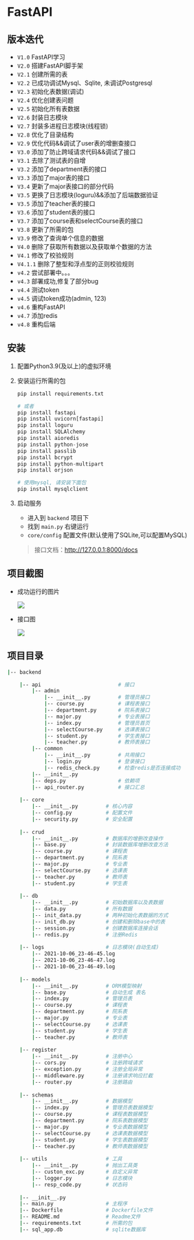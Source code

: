 # FastAPI

## 版本迭代

+ `V1.0` FastAPI学习
+ `V2.0` 搭建FastAPI脚手架
+ `V2.1` 创建所需的表
+ `V2.2` 已成功调试Mysql、Sqlite, 未调试Postgresql
+ `V2.3` 初始化表数据(调试)
+ `V2.4` 优化创建表问题
+ `V2.5` 初始化所有表数据
+ `V2.6` 封装日志模块
+ `V2.7` 封装多进程日志模块(线程锁)
+ `V2.8` 优化了目录结构
+ `V2.9` 优化代码&&调试了user表的增删查接口
+ `V3.0` 添加了防止跨域请求代码&&调试了接口
+ `V3.1` 去除了测试表的自增
+ `V3.2` 添加了department表的接口
+ `V3.3` 添加了major表的接口
+ `V3.4` 更新了major表接口的部分代码
+ `V3.5` 更换了日志模块(loguru)&&添加了后端数据验证
+ `V3.5` 添加了teacher表的接口
+ `V3.6` 添加了student表的接口
+ `V3.7` 添加了course表和selectCourse表的接口
+ `V3.8` 更新了所需的包
+ `V3.9` 修改了查询单个信息的数据
+ `V4.0` 删除了获取所有数据以及获取单个数据的方法
+ `V4.1` 修改了校验规则
+ `V4.1.1` 删除了整型和浮点型的正则校验规则
+ `v4.2` 尝试部署中。。。
+ `v4.3` 部署成功,修复了部分bug
+ `v4.4` 测试token
+ `v4.5` 调试token成功(admin, 123)
+ `v4.6` 重构FastAPI
+ `v4.7` 添加redis
+ `v4.8` 重构后端 

## 安装

1. 配置Python3.9(及以上)的虚拟环境

2. 安装运行所需的包

   ```python
   pip install requirements.txt
   
   # 或者
   pip install fastapi
   pip install uvicorn[fastapi]
   pip install loguru
   pip install SQLAlchemy
   pip install aioredis
   pip install python-jose
   pip install passlib
   pip install bcrypt
   pip install python-multipart
   pip install orjson
   
   # 使用mysql, 请安装下面包
   pip install mysqlclient
   ```


3. 启动服务

    + 进入到 `backend` 项目下
    + 找到 `main.py` 右键运行
    + `core/config` 配置文件(默认使用了SQLite,可以配置MySQL)

   > 接口文档：http://127.0.0.1:8000/docs

## 项目截图

+ 成功运行的图片

  ![](https://gitee.com/zxiaosi/image/raw/master/Project/Vue+FastAPI/image-20211021164103094.png)

+ 接口图

  ![](https://gitee.com/zxiaosi/image/raw/master/Project/Vue+FastAPI/backend-%E6%8E%A5%E5%8F%A3.png)

## 项目目录

```sh
|-- backend

    |-- api					        # 接口
        |-- admin
            |-- __init__.py       	# 管理员接口       	             	                  
            |-- course.py	        # 课程表接口
            |-- department.py	    # 院系表接口
            |-- major.py	        # 专业表接口
            |-- index.py	        # 管理员首页    
            |-- selectCourse.py	    # 选课表接口
            |-- student.py	        # 学生表接口
            |-- teacher.py	        # 教师表接口   
        |-- common                  
            |-- __init__.py       	# 共用接口 
            |-- login.py	        # 登录接口
            |-- redis_check.py	    # 检查redis是否连接成功
        |-- __init__.py	         
        |-- deps.py	                # 依赖项
        |-- api_router.py	       	# 接口汇总    
                         
	|-- core					
		|-- __init__.py			# 核心内容   
		|-- config.py			# 配置文件
		|-- security.py		    # 安全配置
		
	|-- crud
		|-- __init__.py			# 数据库的增删改查操作
		|-- base.py     		# 封装数据库增删改查方法
		|-- course.py	        # 课程表
		|-- department.py	    # 院系表
		|-- major.py		    # 专业表
		|-- selectCourse.py     # 选课表
		|-- teacher.py		    # 教师表
		|-- student.py		    # 学生表
		
 	|-- db					
 		|-- __init__.py			# 初始数据库以及表数据
		|-- data.py		        # 所有数据
    	|-- init_data.py		# 两种初始化表数据的方式
		|-- init_db.py			# 创建和删除base中的表
		|-- session.py			# 创建数据库连接会话
    	|-- redis.py		    # 注册Redis
    	
    |-- logs                    # 日志模块(自动生成)
        |-- 2021-10-06_23-46-45.log			    
        |-- 2021-10-06_23-46-47.log			    
        |-- 2021-10-06_23-46-49.log		
        	    
	|-- models                  
		|-- __init__.py			# ORM模型映射
		|-- base.py		        # 自动生成 表名
		|-- index.py			# 管理员表
		|-- course.py			# 课程表
		|-- department.py		# 院系表
		|-- major.py			# 专业表
		|-- selectCourse.py		# 选课表
		|-- student.py			# 学生表
		|-- teacher.py			# 教师表
		
	|-- register               
	    |-- __init__.py			# 注册中心
	    |-- cors.py			    # 注册跨域请求
	    |-- exception.py		# 注册全局异常
	    |-- middleware.py		# 注册请求响应拦截
	    |-- router.py		    # 注册路由
	    
	|-- schemas 
		|-- __init__.py			# 数据模型
		|-- index.py			# 管理员表数据模型
		|-- course.py			# 课程表数据模型
		|-- department.py		# 院系表数据模型
		|-- major.py			# 专业表数据模型
		|-- selectCourse.py		# 选课表数据模型
		|-- student.py			# 学生表数据模型
		|-- teacher.py			# 教师表数据模型
		
	|-- utils                   # 工具
	    |-- __init__.py		    # 抛出工具类
	    |-- custon_exc.py		# 自定义异常
	    |-- logger.py		    # 日志模块
	    |-- resp_code.py	    # 状态码
	
	|-- __init__.py
	|-- main.py					# 主程序
	|-- Dockerfile              # Dockerfile文件
	|-- README.md               # Readme文件
	|-- requirements.txt		# 所需的包
	|-- sql_app.db              # sqlite数据库
```

